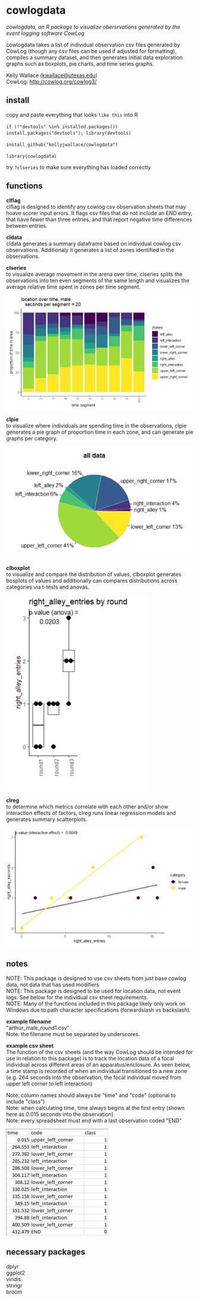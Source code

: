 # cowlogdata
<i>cowlogdata, an R package to visualize obersrvations generated by the event logging software CowLog</i><br>

cowlogdata takes a list of individual observation csv files generated by CowLog (though any csv files can be used if adjusted for formatting), compiles a summary dataset, and then generates initial data exploration graphs such as boxplots, pie charts, and time series graphs. <br>

Kelly Wallace (kwallace@utexas.edu)<br>
CowLog: http://cowlog.org/cowlog3/<br>

## install
copy and paste everything that looks `like this` into R

`if (!"devtools" %in% installed.packages()) install.packages("devtools"); library(devtools)`

`install_github("kellyjwallace/cowlogdata")`

`library(cowlogdata)`

try `?clseries` to make sure everything has loaded correctly

## functions
<b>clflag</b><br>
clflag is designed to identify any cowlog csv observation sheets that may hoave scorer input errors. It flags csv files that do not include an END entry, that have fewer than three entries, and that report negative time differences between entries.

<b>cldata</b><br>
cldata generates a summary dataframe based on individual cowlog csv observations. Additionaly it generates a list of zones identified in the observations.

<b>clseries</b><br>
to visualize average movement in the arena over time, clseries splits the observations into ten even segments of the same length and visualizes the average relative time spent in zones per time segment.

![clseries!](https://github.com/kellyjwallace/cowlogdata/raw/master/examples/clseries.png)

<b>clpie</b><br>
to visualize where individuals are spending time in the observations, clpie generates a pie graph of proportion time in each zone, and can generate pie graphs per category.

![clpie!](https://github.com/kellyjwallace/cowlogdata/raw/master/examples/clpie.png)


<b>clboxplot</b><br>
to visualize and compare the distribution of values, clboxplot generates bosplots of values and additionally can compares distributions across categories via t-tests and anovas.

![clboxplot!](https://github.com/kellyjwallace/cowlogdata/raw/master/examples/clboxplot.png)

<b>clreg</b><br>
to determine which metrics correlate with each other and/or show interaction effects of factors, clreg runs linear regression models and generates summary scatterplots.

![clreg!](https://github.com/kellyjwallace/cowlogdata/raw/master/examples/clreg.png)



## notes

NOTE: This package is designed to use csv sheets from just base cowlog data, not data that has used modifiers<br>
NOTE: This package is designed to be used for location data, not event logs. See below for the individual csv sheet requirements. <br>
NOTE: Many of the functions included in this package likely only work on Windows due to path character specifications (forwardslash vs backslash). <br>

<b>example filename</b> <br>
"arthur_male_round1.csv"<br>
Note: the filename must be separated by underscores. 


<b>example csv sheet</b><br>
The function of the csv sheets (and the way CowLog should be intended for use in relation to this package) is to track the location data of a focal individual across different areas of an apparatus/enclosure. As seen below, a time stamp is recorded of when an individual transitioned to a new zone (e.g. 264 seconds into the observation, the focal individual moved from upper left corner to left interaction)<br>

Note: column names should always be "time" and "code" (optional to include "class")<br>
Note: when calculating time, time always begins at the first entry (shown here as 0.015 seconds into the observation)<br>
Note: every spreadsheet must end with a last observation coded "END"<br>

![sheet!](https://github.com/kellyjwallace/cowlogdata/raw/master/examples/sheet.png)

## necessary packages

dplyr<br>
ggplot2<br>
viridis<br>
stringr<br>
broom<br>

